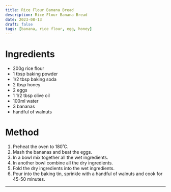 ```yaml
---
title: Rice Flour Banana Bread
description: Rice Flour Banana Bread
date: 2023-08-13
draft: false
tags: [banana, rice flour, egg, honey]
---
```


# Ingredients
- 200g rice flour
- 1 tbsp baking powder
- 1/2 tbsp baking soda
- 2 tbsp honey
- 2 eggs
- 1 1/2 tbsp olive oil
- 100ml water
- 3 bananas
- handful of walnuts

# Method
1. Preheat the oven to 180˚C.
2. Mash the bananas and beat the eggs.
3. In a bowl mix together all the wet ingredients.
4. In another bowl combine all the dry ingredients.
5. Fold the dry ingredients into the wet ingredients.
6. Pour into the baking tin, sprinkle with a handful of walnuts and cook for 45-50 minutes.

---
